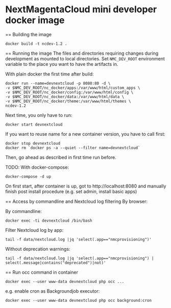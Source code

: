 # NextMagentaCloud mini developer docker image



== Building the image
```
docker build -t ncdev-1.2 .
```

== Running the image
The files and directories requiring changes during development as mounted to local directories.
Set `NMC_DEV_ROOT` environment variable to the place you want to have the artifacts in.

With plain docker the first time after build:
```
docker run --name=devnextcloud -p 8080:80 -d \
-v $NMC_DEV_ROOT/nc_docker/apps:/var/www/html/custom_apps \
-v $NMC_DEV_ROOT/nc_docker/config:/var/www/html/config \
-v $NMC_DEV_ROOT/nc_docker/data:/var/www/html/data \
-v $NMC_DEV_ROOT/nc_docker/theme:/var/www/html/themes \
ncdev-1.2
```

Next time, you only have to run:
```
docker start devnextcloud
```

If you want to reuse name for a new container version, you have to call first:
```
docker stop devnextcloud
docker rm `docker ps -a --quiet --filter name=devnextcloud`
```
Then, go ahead as described in first time run before.

TODO: With docker-compose:
```
docker-compose -d up
```

On first start, after container is up, got to http://localhost:8080
and manually finish post install procedure (e.g. set admin, install basic apps)

== Access by commandline and Nextcloud log filtering
By browser:


By commandline:
```
docker exec -ti devnextcloud /bin/bash
```

Filter Nextcloud log by app:
```
tail -f data/nextcloud.log |jq 'select(.app=="nmcprovisioning")'
```

Without deprecation warnings:
```
tail -f data/nextcloud.log |jq 'select(.app=="nmcprovisioning") | select(.message|contains("deprecated")|not)'
```


== Run occ command in container
```
docker exec --user www-data devnextcloud php occ ...
```
e.g. enable cron as Backgroundjob executor:
```
docker exec --user www-data devnextcloud php occ background:cron
```